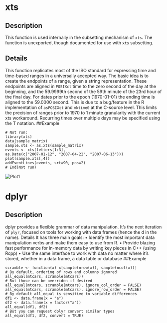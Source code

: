 xts
==============
## Description
This function is used internally in the subsetting mechanism of `xts`. The function is unexported,
though documented for use with `xts` subsetting.
## Details
This function replicates most of the ISO standard for expressing time and time-based ranges in a
universally accepted way.
The basic idea is to create the endpoints of a range, given a string representation. These endpoints
are aligned in `POSIXct` time to the zero second of the day at the beginning, and the 59.9999th
second of the 59th minute of the 23rd hour of the final day.
For dates prior to the epoch (1970-01-01) the ending time is aligned to the 59.0000 second. This is
due to a bug/feature in the R implementation of `asPOSIXct` and `mktime0` at the C-source level. This
limits the precision of ranges prior to 1970 to 1 minute granularity with the current xts workaround.
Recurring times over multiple days may be specified using the T notation. 
##Example
```
# Not run:
library(xts)
data(sample_matrix)
sample.xts <- as.xts(sample_matrix)
events <- xts(letters[1:3],
as.Date(c("2007-01-12", "2007-04-22", "2007-06-13")))
plot(sample.xts[,4])
addEventLines(events, srt=90, pos=2)
# End(Not run)
```
![Plot1](https://github.com/ULStats/MA4128Assessment-2018/blob/master/Plot1.png)
# dplyr
## Description
dplyr provides a flexible grammar of data manipulation. It’s the next iteration of `plyr`, focused on
tools for working with data frames (hence the d in the name).
Details
It has three main goals:
• Identify the most important data manipulation verbs and make them easy to use from R.
• Provide blazing fast performance for in-memory data by writing key pieces in C++ (using
Rcpp)
• Use the same interface to work with data no matter where it’s stored, whether in a data frame,
a data table or database
##Example
```
scramble <- function(x) x[sample(nrow(x)), sample(ncol(x))]
# By default, ordering of rows and columns ignored
all_equal(mtcars, scramble(mtcars))
# But those can be overriden if desired
all_equal(mtcars, scramble(mtcars), ignore_col_order = FALSE)
all_equal(mtcars, scramble(mtcars), ignore_row_order = FALSE)
# By default all_equal is sensitive to variable differences
df1 <- data.frame(x = "a")
df2 <- data.frame(x = factor("a"))
all_equal(df1, df2)
# But you can request dplyr convert similar types
all_equal(df1, df2, convert = TRUE)
```
